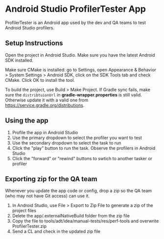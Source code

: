# Android Studio ProfilerTester App

ProfilerTester is an Android app used by the dev and QA teams to test Android
Studio profilers.

## Setup Instructions

Open the project in Android Studio. Make sure you have the latest Android SDK
installed.

Make sure CMake is installed: go to Settings, open Appearance & Behavior >
System Settings > Android SDK, click on the SDK Tools tab and check CMake. Click
OK to install the tool.

To build the project, use Build > Make Project. If Gradle sync fails, make sure
the <code>distribtuionUrl</code> in <b>gradle-wrapper.properties</b> is still
valid. Otherwise update it with a valid one from
https://service.gradle.org/distributions.

## Using the app

1.  Profile the app in Android Studio
2.  Use the primary dropdown to select the profiler you want to test
3.  Use the secondary dropdown to select the task to run
4.  Click the "play" button to run the task. Observe the profilers in Android
    Studio
5.  Click the "forward" or "rewind" buttons to swtich to another tasker or
    profiler

## Exporting zip for the QA team

Whenever you update the app code or config, drop a zip so the QA team (who may
not have Git access) can use it.

1. In Android Studio, use File > Export to Zip File to generate a zip of the
   project files
2. Delete the app/.externalNativeBuild folder from the zip file
3. Copy the file to tools/adt/idea/manual-tests/res/perf-tools and overwrite
   ProfilerTester.zip
4. Send a CL and check in the updated zip file
